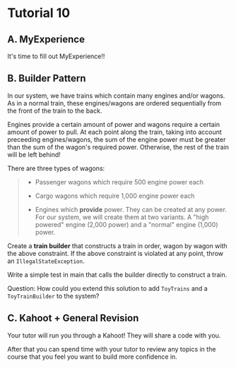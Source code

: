 # Tutorial 10

## A. MyExperience

It's time to fill out MyExperience!!

## B. Builder Pattern

In our system, we have trains which contain many engines and/or wagons. As in a normal train, these engines/wagons are ordered sequentially from the front of the train to the back.

Engines provide a certain amount of power and wagons require a certain amount of power to pull. At each point along the train, taking into account preceeding engines/wagons, the sum of the engine power must be greater than the sum of the wagon's required power. Otherwise, the rest of the train will be left behind!

There are three types of wagons:

> - Passenger wagons which require 500 engine power each
>
> - Cargo wagons which require 1,000 engine power each
>
> - Engines which **provide** power. They can be created at any power. For our system, we will create them at two variants. A "high powered" engine (2,000 power) and a "normal" engine (1,000) power.

Create a **train builder** that constructs a train in order, wagon by wagon with the above constraint. If the above constraint is violated at any point, throw an `IllegalStateException`.

Write a simple test in main that calls the builder directly to construct a train.

Question: How could you extend this solution to add `ToyTrains` and a `ToyTrainBuilder` to the system?

## C. Kahoot + General Revision

Your tutor will run you through a Kahoot! They will share a code with you.

After that you can spend time with your tutor to review any topics in the course that you feel you want to build more confidence in.
